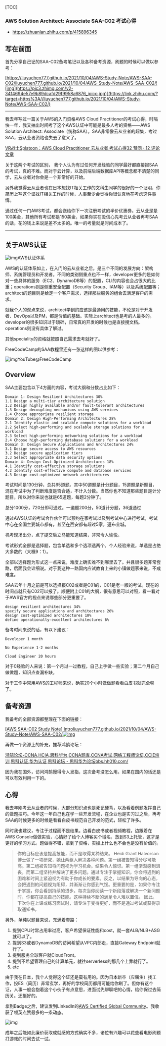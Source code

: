 [TOC]

### AWS Solution Architect: Associate SAA-C02 考试心得

- https://zhuanlan.zhihu.com/p/415896345

## 写在前面

首先分享自己记的SAA-C02备考笔记以及各种备考资源，刷题的时候可以做以参考：

[https://liuyuchen777.github.io/2021/10/04/AWS-Study-Note/AWS-SAA-C02/liuyuchen777.github.io/2021/10/04/AWS-Study-Note/AWS-SAA-C02/![img](https://pic3.zhimg.com/v2-3414694e57e9b89dcafd29f9958a6876_ipico.jpg)](https://link.zhihu.com/?target=https%3A//liuyuchen777.github.io/2021/10/04/AWS-Study-Note/AWS-SAA-C02/)

------

我去年写过一篇关于AWS的入门资格AWS Cloud Practitioner的考试心得，时隔快一年，我又抽出时间考了这个AWS认证中可能是最多人考的资格——AWS Solution Architect: Associate（统称SAA）。SAA非常像云从业者的超集，考过SAA，云从业者资格也失去了意义了。

[VR战士Splatoon：AWS Cloud Practitioner 云从业者 考试心得32 赞同 · 12 评论文章](https://zhuanlan.zhihu.com/p/295326042)

关于这两个考试的区别， 我个人认为有过任何开发经验的同学最好都直接报SAA的考试，真的不难。而对于云计算，以及前端后端数据库API等概念都不清楚的同学，云从业者对你会是一个非常好的开始。

另外我觉得云从业者也在日本想找IT相关工作的文科生同学的很好的一个证明，你简历上写这个证找IT相关工作的时候，人事至少会觉得你很认真地在考虑这件事情。

通过任何一门AWS考试，都会送给你下一次注册考试的半价优惠券。云从业是是100美金，其他所有考试都是150美金，如果你实在没信心先考云从业者再考SAA的话，花的钱上来说是差不太多的。唯一的考量就是时间成本了。

------

## 关于AWS认证

![img](https://pic1.zhimg.com/80/v2-2212e39a7b701c37c92caa6fc85049e0_1440w.jpg)AWS认证体系

AWS的认证体系如上，在入门的云从业者之后，是三个不同的发展方向：架构师、系统管理员和开发者。不同的类别侧重点也不一样，developer更多的是如何对一些具体的服务（EC2、DynamoDB等）的配置，CLI的内容也会占很大的比重；operations则是侧重安全配置（Security Group、IAM等）以及系统配置等；architect的题目则是给定一个客户需求，选择那些服务的组合去满足客户的需求。

就我个人的观点来说，architect学到的应该是最通用的技能，不论是对于开发者、DevOps以及PM，都是价值的基础。实际上architect也是考的人最多的。developer的很多知识过于琐碎，日常真的开发的时候也是直接搜文档。operations则没有具体了解过。

其他speciality的资格就按照自己需求去考就好了。

FreeCodeCamp的SAA教程里还有一张这样的图以供参考：

![img](https://pic1.zhimg.com/80/v2-4001c002832185758121015d2110fb3c_1440w.jpg)YouTube@FreeCodeCamp

## Overview

SAA主要包含以下4方面的内容，考试大纲和分数占比如下：

```text
Domain 1: Design Resilient Architectures 30%
1.1 Design a multi-tier architecture solution
1.2 Design highly available and/or fault-tolerant architectures
1.3 Design decoupling mechanisms using AWS services
1.4 Choose appropriate resilient storage 
Domain 2: Design High-Performing Architectures 28%
2.1 Identify elastic and scalable compute solutions for a workload
2.2 Select high-performing and scalable storage solutions for a workload
2.3 Select high-performing networking solutions for a workload
2.4 Choose high-performing database solutions for a workload
Domain 3: Design Secure Applications and Architectures 24%
3.1 Design secure access to AWS resources
3.2 Design secure application tiers
3.3 Select appropriate data security options
Domain 4: Design Cost-Optimized Architectures 18%
4.1 Identify cost-effective storage solutions
4.2 Identify cost-effective compute and database services
4.3 Design cost-optimized network architectures
```

考试时间是130分钟，总共65道题。其中50道题是计分题目，15道题是新题目，混在考试中为了判断难度是否合适，不计入分数。当然你也不知道那些题目是计分题目，所以对你来说也就是65道题，每题2分钟了。

总分1000分，720分即可通过。一道题200分，50道计分题，36道通过

通过AWS认证的考试合作伙伴可以预约在家考试以及到考试中心进行考试，考试中心在全国主要城市都有，甚至在西安都有超过5家，遍布全城。

机考现场出分，点了提交后立马能知道结果，非常令人愉悦。

考试形式全部是选择题，包含单选和多个选项选两个。个人经验来说，单选是占绝大多数的（大概9：1）。

全部以选择题为形式这一点来说，难度上确实难不到哪里去了。并且很多题非常套路，后面我会详细说。对于我这种一路国内应试教育上来的小镇做题家来说，不成难度。

SAA去年十月之前是可以选择报C02或者是C01的，C01是老一版的考试。现在的时间点就只有C02可以报了。顺便附上C01的大纲，很有意思可以对照，看一看对于AWS官方的视点来说哪些部分更重要了。

```text
design resilient architectures 34%
specify secure applications and architectures 26%
design cost-optimized architectures 10%
define operationally-excellent architectures 6%
```

备考时间来说的话，有以下建议：

```text
Developer 1 month

No Experience 1-2 months

Cloud Engineer 20 hours
```

对于0经验的人来说：第一个月过一过教程，自己上手做一些实验；第二个月自己做做题，知识点查漏补缺。

对于工作中常用AWS的工程师来说，确实20个小时做做题看看白皮书就完全够了。

## 备考资源

我备考的全部资源都整理在下面的链接：

[[AWS SAA-C02 Study Note\] Introliuyuchen777.github.io/2021/10/04/AWS-Study-Note/AWS-SAA-C02/![img](https://pic3.zhimg.com/v2-3414694e57e9b89dcafd29f9958a6876_ipico.jpg)](https://link.zhihu.com/?target=https%3A//liuyuchen777.github.io/2021/10/04/AWS-Study-Note/AWS-SAA-C02/)

再做一个资源上的补充，推荐鸿鹄论坛：

[鸿鹄论坛-CCNA,HCIA,思科华为,CCNA题库,CCNA考试,网络工程师论坛,CCIE培训,思科认证,华为认证,思科论坛 - 思科华为论坛bbs.hh010.com/](https://link.zhihu.com/?target=https%3A//bbs.hh010.com/)

因为我在国外，访问鸿鹄慢得令人发指，这次备考没怎么用。如果在国内的话还是可以有效利用一下的。

## 心得

我去年刚考云从业者的时候，大部分知识点也是死记硬背，以及看着例题发挥自己的做题技巧。今年这一年自己也在学一些开发流程，在企业也是实习过之后，再考SAA的时候更多的时候是看看白皮书规范自己开发的范式，轻松了许多。

同时我也建议，专注于过程而不是结果。边看白皮书或者视频教程，边跟着在AWS Console做做实验，心情好了给个人博客买个域名，放到S3上托管，这才是更好的学习方式。题做得不错，拿到了资格，实操上什么也不会也是没有价值的。

> 你的目标应该是提高技能，而不是取得某种结果。 Heidi Grant Halvorson博士做了一项研究，她让两组人解决各种问题。第一组被告知得分尽可能高。第二组被告知将问题视为学习机会。结果令人惊讶。第一组渐渐感到沮丧，而第二组坚持并解决了更多问题。通过专注于掌握知识，你会将遇到的困难和时间上紧迫视为有助于你成长的要素。反之，以结果为导向的心态，会把遇到的问题视为阻碍，并渐渐让你感到气馁。更重要的是，如果你专注于掌握，你会看到持续的进步。每次当你阅读一个新段落或解决一个新问题时，你都在提高自己的技能。这种持续不断的满足令人难以置信。 因此，下次你在上课或练习面试时，请专注于变得更好，而不是通过考试或获得录取通知书。

另外，单纯以题目来说，充满着套路：

1. 提到CPU时常占用率过高，客户希望保证性能和cost，就一套ALB/NLB+ASG就可以了。
2. 提到S3或者DynamoDB的访问希望从VPC内部走，直接Gateway Endpoint就行了。
3. 提到服务全球客户就CloudFront。
4. 提到不希望管理自己的计算单元，就往serverless的那几个上靠就行了。
5. etc

由于我在日本，我个人觉得这个证还是蛮有用的。因为日本新卒（应届生）找工作，投ES（简历）非常玄学，再好的学校简历都用可能给你刷了。但你有这个证，人事一般会抱着这个小伙子有点意思，进面试先聊聊吧的心情，给你保过去简历关。还挺好的。

拿到Badge之后，建议发到LinkedIn的[AWS Certified Global Community](https://link.zhihu.com/?target=https%3A//www.linkedin.com/groups/6814264/)。我收获了领英点赞最多的一条动态。

![img](https://pic3.zhimg.com/80/v2-d8d6a7a24d261a94c25d821411f25c62_1440w.jpg)

成年之后能如此廉价获取成就感的方式确实不多，诸位有兴趣可以花些看电影刷题打游戏的时间去试一试。
